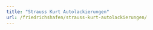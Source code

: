 ```yaml
---
title: "Strauss Kurt Autolackierungen"
url: /friedrichshafen/strauss-kurt-autolackierungen/
---
```

